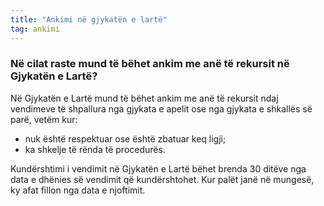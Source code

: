 ```yaml
---
title: "Ankimi në gjykatën e lartë"
tag: ankimi
---
```


### Në cilat raste mund të bëhet ankim me anë të rekursit në Gjykatën e Lartë?

Në Gjykatën e Lartë mund të bëhet ankim me anë të rekursit ndaj vendimeve të shpallura nga gjykata e apelit ose nga gjykata e shkallës së parë, vetëm kur:

* nuk është respektuar ose është zbatuar keq ligji;
* ka shkelje të rënda të procedurës.

Kundërshtimi i vendimit në Gjykatën e Lartë bëhet brenda 30 ditëve nga data e dhënies së vendimit që kundërshtohet. Kur palët janë në mungesë, ky afat fillon nga data e njoftimit.